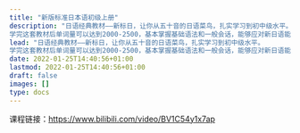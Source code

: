 ```yaml
---
title: "新版标准日本语初级上册"
description: "日语经典教材——新标日，让你从五十音的日语菜鸟，扎实学习到初中级水平。
学完这套教材后单词量可以达到2000-2500，基本掌握基础语法和一般会话，能够应对新日语能力考N4级、JTEST考试EF级考试。"
lead: "日语经典教材——新标日，让你从五十音的日语菜鸟，扎实学习到初中级水平。
学完这套教材后单词量可以达到2000-2500，基本掌握基础语法和一般会话，能够应对新日语能力考N4级、JTEST考试EF级考试。"
date: 2022-01-25T14:40:56+01:00
lastmod: 2022-01-25T14:40:56+01:00
draft: false
images: []
type: docs
---
```


课程链接：<https://www.bilibili.com/video/BV1C54y1x7ap>
